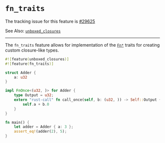 # `fn_traits`

The tracking issue for this feature is [#29625]

See Also: [`unboxed_closures`](language-features/unboxed-closures.html)

[#29625]: https://github.com/rust-lang/rust/issues/29625

----

The `fn_traits` feature allows for implementation of the [`Fn*`] traits
for creating custom closure-like types.

[`Fn*`]: https://doc.rust-lang.org/std/ops/trait.Fn.html

```rust
#![feature(unboxed_closures)]
#![feature(fn_traits)]

struct Adder {
    a: u32
}

impl FnOnce<(u32, )> for Adder {
    type Output = u32;
    extern "rust-call" fn call_once(self, b: (u32, )) -> Self::Output {
        self.a + b.0
    }
}

fn main() {
    let adder = Adder { a: 3 };
    assert_eq!(adder(2), 5);
}
```

